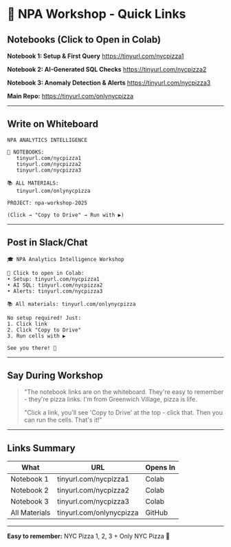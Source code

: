 # 🍕 NPA Workshop - Quick Links

## Notebooks (Click to Open in Colab)

**Notebook 1: Setup & First Query**
https://tinyurl.com/nycpizza1

**Notebook 2: AI-Generated SQL Checks**
https://tinyurl.com/nycpizza2

**Notebook 3: Anomaly Detection & Alerts**
https://tinyurl.com/nycpizza3

**Main Repo:**
https://tinyurl.com/onlynycpizza

---

## Write on Whiteboard

```
NPA ANALYTICS INTELLIGENCE

📓 NOTEBOOKS:
   tinyurl.com/nycpizza1
   tinyurl.com/nycpizza2
   tinyurl.com/nycpizza3

📚 ALL MATERIALS:
   tinyurl.com/onlynycpizza

PROJECT: npa-workshop-2025

(Click → "Copy to Drive" → Run with ▶️)
```

---

## Post in Slack/Chat

```
🎓 NPA Analytics Intelligence Workshop

📓 Click to open in Colab:
• Setup: tinyurl.com/nycpizza1
• AI SQL: tinyurl.com/nycpizza2
• Alerts: tinyurl.com/nycpizza3

📚 All materials: tinyurl.com/onlynycpizza

No setup required! Just:
1. Click link
2. Click "Copy to Drive"
3. Run cells with ▶️

See you there! 🍕
```

---

## Say During Workshop

> "The notebook links are on the whiteboard. They're easy to remember - they're pizza links. I'm from Greenwich Village, pizza is life.
>
> "Click a link, you'll see 'Copy to Drive' at the top - click that. Then you can run the cells. That's it!"

---

## Links Summary

| What | URL | Opens In |
|------|-----|----------|
| Notebook 1 | tinyurl.com/nycpizza1 | Colab |
| Notebook 2 | tinyurl.com/nycpizza2 | Colab |
| Notebook 3 | tinyurl.com/nycpizza3 | Colab |
| All Materials | tinyurl.com/onlynycpizza | GitHub |

---

**Easy to remember:** NYC Pizza 1, 2, 3 + Only NYC Pizza 🍕

